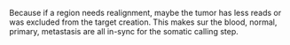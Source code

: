 Because if a region needs realignment, maybe the tumor has less reads or was excluded from the target creation.
This makes sur the blood, normal, primary, metastasis are all in-sync for the somatic calling step.
